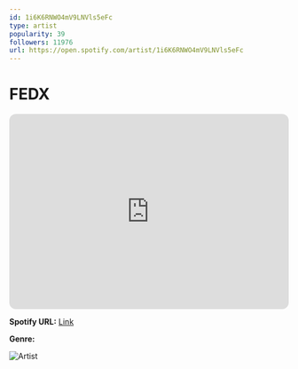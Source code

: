 ```yaml
---
id: 1i6K6RNWO4mV9LNVls5eFc
type: artist
popularity: 39
followers: 11976
url: https://open.spotify.com/artist/1i6K6RNWO4mV9LNVls5eFc
---
```

# FEDX

<iframe style="border-radius:12px" src="https://open.spotify.com/embed/artist/1i6K6RNWO4mV9LNVls5eFc" width="100%" height="352" frameBorder="0" allowfullscreen="" allow="autoplay; clipboard-write; encrypted-media; fullscreen; picture-in-picture" loading="lazy"></iframe>

**Spotify URL:** [Link](https://open.spotify.com/artist/1i6K6RNWO4mV9LNVls5eFc)

**Genre:** 

![Artist](https://i.scdn.co/image/ab6761610000e5ebf03d1a558c1535ffbce9312d)
